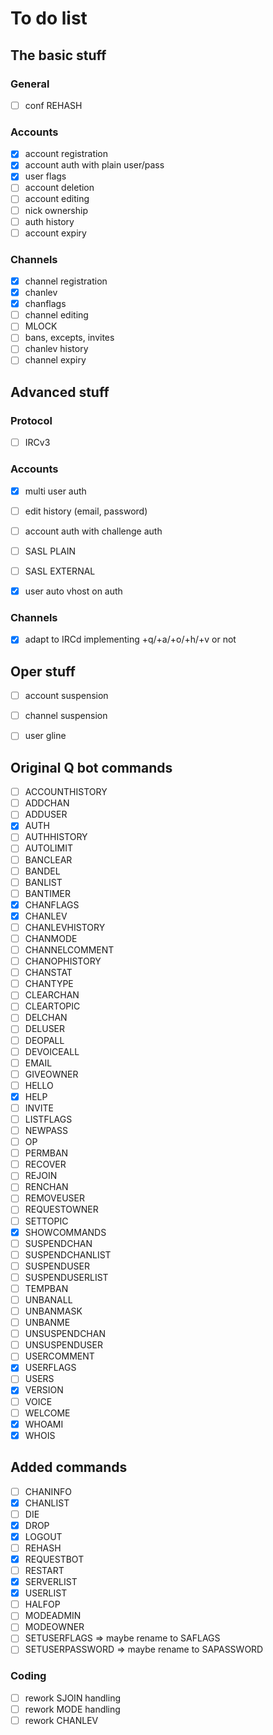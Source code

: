 # To do list

## The basic stuff

### General
- [ ] conf REHASH

### Accounts
- [X] account registration
- [X] account auth with plain user/pass
- [X] user flags
- [ ] account deletion
- [ ] account editing
- [ ] nick ownership
- [ ] auth history
- [ ] account expiry

### Channels
- [X] channel registration
- [X] chanlev
- [X] chanflags
- [ ] channel editing
- [ ] MLOCK
- [ ] bans, excepts, invites
- [ ] chanlev history
- [ ] channel expiry

## Advanced stuff

### Protocol
- [ ] IRCv3

### Accounts
- [X] multi user auth
- [ ] edit history (email, password)
- [ ] account auth with challenge auth
- [ ] SASL PLAIN
- [ ] SASL EXTERNAL
- [X] user auto vhost on auth


### Channels
- [X] adapt to IRCd implementing +q/+a/+o/+h/+v or not

## Oper stuff
- [ ] account suspension
- [ ] channel suspension
- [ ] user gline


## Original Q bot commands
- [ ] ACCOUNTHISTORY
- [ ] ADDCHAN
- [ ] ADDUSER
- [X] AUTH
- [ ] AUTHHISTORY
- [ ] AUTOLIMIT
- [ ] BANCLEAR
- [ ] BANDEL
- [ ] BANLIST
- [ ] BANTIMER
- [X] CHANFLAGS
- [X] CHANLEV
- [ ] CHANLEVHISTORY
- [ ] CHANMODE
- [ ] CHANNELCOMMENT
- [ ] CHANOPHISTORY
- [ ] CHANSTAT
- [ ] CHANTYPE
- [ ] CLEARCHAN
- [ ] CLEARTOPIC
- [ ] DELCHAN
- [ ] DELUSER
- [ ] DEOPALL
- [ ] DEVOICEALL
- [ ] EMAIL
- [ ] GIVEOWNER
- [ ] HELLO
- [X] HELP
- [ ] INVITE
- [ ] LISTFLAGS
- [ ] NEWPASS
- [ ] OP
- [ ] PERMBAN
- [ ] RECOVER
- [ ] REJOIN
- [ ] RENCHAN
- [ ] REMOVEUSER
- [ ] REQUESTOWNER
- [ ] SETTOPIC
- [X] SHOWCOMMANDS
- [ ] SUSPENDCHAN
- [ ] SUSPENDCHANLIST
- [ ] SUSPENDUSER
- [ ] SUSPENDUSERLIST
- [ ] TEMPBAN
- [ ] UNBANALL
- [ ] UNBANMASK
- [ ] UNBANME
- [ ] UNSUSPENDCHAN
- [ ] UNSUSPENDUSER
- [ ] USERCOMMENT
- [X] USERFLAGS
- [ ] USERS
- [X] VERSION
- [ ] VOICE
- [ ] WELCOME
- [X] WHOAMI
- [X] WHOIS

## Added commands
- [ ] CHANINFO
- [X] CHANLIST
- [ ] DIE
- [X] DROP
- [X] LOGOUT
- [ ] REHASH
- [X] REQUESTBOT
- [ ] RESTART
- [X] SERVERLIST
- [X] USERLIST
- [ ] HALFOP
- [ ] MODEADMIN
- [ ] MODEOWNER
- [ ] SETUSERFLAGS => maybe rename to SAFLAGS
- [ ] SETUSERPASSWORD => maybe rename to SAPASSWORD

### Coding
- [ ] rework SJOIN handling
- [ ] rework MODE handling
- [ ] rework CHANLEV